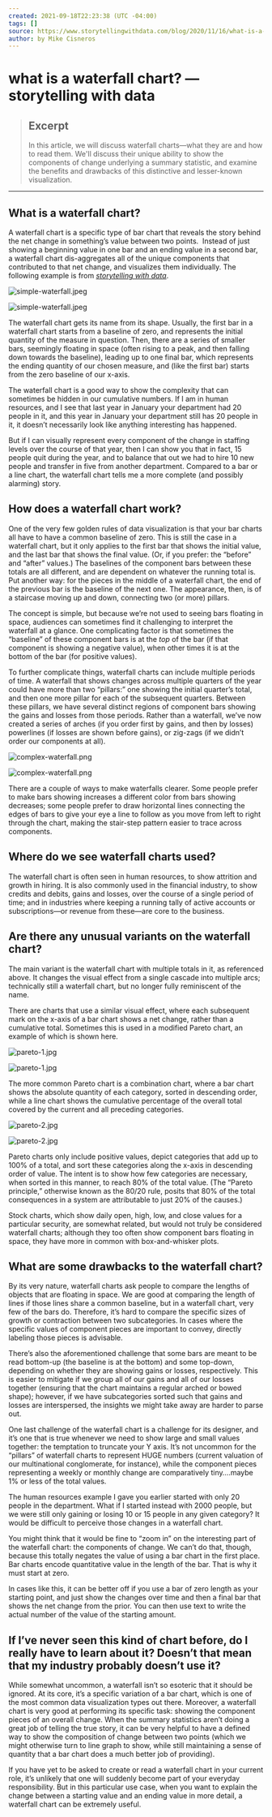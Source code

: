 ```yaml
---
created: 2021-09-18T22:23:38 (UTC -04:00)
tags: []
source: https://www.storytellingwithdata.com/blog/2020/11/16/what-is-a-waterfall
author: by Mike Cisneros
---
```


# what is a waterfall chart? — storytelling with data

> ## Excerpt
> In this article, we will discuss waterfall charts—what they are and how to read them. We'll discuss their unique ability to show the components of change underlying a summary statistic, and examine the benefits and drawbacks of this distinctive and lesser-known visualization.

---
## **What is a waterfall chart?**

A waterfall chart is a specific type of bar chart that reveals the story behind the net change in something’s value between two points.  Instead of just showing a beginning value in one bar and an ending value in a second bar, a waterfall chart dis-aggregates all of the unique components that contributed to that net change, and visualizes them individually. The following example is from [_storytelling with data_](https://amzn.to/32rU8Xr).

![simple-waterfall.jpeg](https://images.squarespace-cdn.com/content/v1/55b6a6dce4b089e11621d3ed/1605219684989-3RO94X92VKWJICI8ZMD7/simple-waterfall.jpeg)

![simple-waterfall.jpeg](https://images.squarespace-cdn.com/content/v1/55b6a6dce4b089e11621d3ed/1605219684989-3RO94X92VKWJICI8ZMD7/simple-waterfall.jpeg?format=750w)

The waterfall chart gets its name from its shape. Usually, the first bar in a waterfall chart starts from a baseline of zero, and represents the initial quantity of the measure in question. Then, there are a series of smaller bars, seemingly floating in space (often rising to a peak, and then falling down towards the baseline), leading up to one final bar, which represents the ending quantity of our chosen measure, and (like the first bar) starts from the zero baseline of our x-axis. 

The waterfall chart is a good way to show the complexity that can sometimes be hidden in our cumulative numbers. If I am in human resources, and I see that last year in January your department had 20 people in it, and this year in January your department still has 20 people in it, it doesn’t necessarily look like anything interesting has happened.

But if I can visually represent every component of the change in staffing levels over the course of that year, then I can show you that in fact, 15 people quit during the year, and to balance that out we had to hire 10 new people and transfer in five from another department. Compared to a bar or a line chart, the waterfall chart tells me a more complete (and possibly alarming) story.  

## **How does a waterfall chart work?**

One of the very few golden rules of data visualization is that your bar charts all have to have a common baseline of zero. This is still the case in a waterfall chart, but it only applies to the first bar that shows the initial value, and the last bar that shows the final value. (Or, if you prefer: the “before” and “after” values.) The baselines of the component bars between these totals are all different, and are dependent on whatever the running total is. Put another way: for the pieces in the middle of a waterfall chart, the end of the previous bar is the baseline of the next one. The appearance, then, is of a staircase moving up and down, connecting two (or more) pillars. 

The concept is simple, but because we’re not used to seeing bars floating in space, audiences can sometimes find it challenging to interpret the waterfall at a glance. One complicating factor is that sometimes the “baseline” of these component bars is at the _top_ of the bar (if that component is showing a negative value), when other times it is at the bottom of the bar (for positive values).

To further complicate things, waterfall charts can include multiple periods of time. A waterfall that shows changes across multiple quarters of the year could have more than two “pillars:” one showing the initial quarter’s total, and then one more pillar for each of the subsequent quarters. Between these pillars, we have several distinct regions of component bars showing the gains and losses from those periods. Rather than a waterfall, we’ve now created a series of arches (if you order first by gains, and then by losses) powerlines (if losses are shown before gains), or zig-zags (if we didn’t order our components at all).

![complex-waterfall.png](https://images.squarespace-cdn.com/content/v1/55b6a6dce4b089e11621d3ed/1605219728131-3654KQ6TRL5HFA1F6YUH/complex-waterfall.png)

![complex-waterfall.png](https://images.squarespace-cdn.com/content/v1/55b6a6dce4b089e11621d3ed/1605219728131-3654KQ6TRL5HFA1F6YUH/complex-waterfall.png?format=750w)

There are a couple of ways to make waterfalls clearer. Some people prefer to make bars showing increases a different color from bars showing decreases; some people prefer to draw horizontal lines connecting the edges of bars to give your eye a line to follow as you move from left to right through the chart, making the stair-step pattern easier to trace across components.  

## **Where do we see waterfall charts used?**

The waterfall chart is often seen in human resources, to show attrition and growth in hiring. It is also commonly used in the financial industry, to show credits and debits, gains and losses, over the course of a single period of time; and in industries where keeping a running tally of active accounts or subscriptions—or revenue from these—are core to the business.  

## **Are there any unusual variants on the waterfall chart?**

The main variant is the waterfall chart with multiple totals in it, as referenced above. It changes the visual effect from a single cascade into multiple arcs; technically still a waterfall chart, but no longer fully reminiscent of the name. 

There are charts that use a similar visual effect, where each subsequent mark on the x-axis of a bar chart shows a net change, rather than a cumulative total. Sometimes this is used in a modified Pareto chart, an example of which is shown here. 

![pareto-1.jpg](https://images.squarespace-cdn.com/content/v1/55b6a6dce4b089e11621d3ed/1605219812516-3VQ179NYNU5LQYLZ9IBL/pareto-1.jpg)

![pareto-1.jpg](https://images.squarespace-cdn.com/content/v1/55b6a6dce4b089e11621d3ed/1605219812516-3VQ179NYNU5LQYLZ9IBL/pareto-1.jpg?format=750w)

The more common Pareto chart is a combination chart, where a bar chart shows the absolute quantity of each category, sorted in descending order, while a line chart shows the cumulative percentage of the overall total covered by the current and all preceding categories.

![pareto-2.jpg](https://images.squarespace-cdn.com/content/v1/55b6a6dce4b089e11621d3ed/1605219867685-W6WSEVS56ZDGOHSIU9G7/pareto-2.jpg)

![pareto-2.jpg](https://images.squarespace-cdn.com/content/v1/55b6a6dce4b089e11621d3ed/1605219867685-W6WSEVS56ZDGOHSIU9G7/pareto-2.jpg?format=750w)

Pareto charts only include positive values, depict categories that add up to 100% of a total, and sort these categories along the x-axis in descending order of value. The intent is to show how few categories are necessary, when sorted in this manner, to reach 80% of the total value. (The “Pareto principle,” otherwise known as the 80/20 rule, posits that 80% of the total consequences in a system are attributable to just 20% of the causes.) 

Stock charts, which show daily open, high, low, and close values for a particular security, are somewhat related, but would not truly be considered waterfall charts; although they too often show component bars floating in space, they have more in common with box-and-whisker plots.  

## **What are some drawbacks to the waterfall chart?**

By its very nature, waterfall charts ask people to compare the lengths of objects that are floating in space. We are good at comparing the length of lines if those lines share a common baseline, but in a waterfall chart, very few of the bars do. Therefore, it’s hard to compare the specific sizes of growth or contraction between two subcategories. In cases where the specific values of component pieces are important to convey, directly labeling those pieces is advisable.

There’s also the aforementioned challenge that some bars are meant to be read bottom-up (the baseline is at the bottom) and some top-down, depending on whether they are showing gains or losses, respectively. This is easier to mitigate if we group all of our gains and all of our losses together (ensuring that the chart maintains a regular arched or bowed shape); however, if we have subcategories sorted such that gains and losses are interspersed, the insights we might take away are harder to parse out.

One last challenge of the waterfall chart is a challenge for its designer, and it’s one that is true whenever we need to show large and small values together: the temptation to truncate your Y axis. It’s not uncommon for the “pillars” of waterfall charts to represent HUGE numbers (current valuation of our multinational conglomerate, for instance), while the component pieces representing a weekly or monthly change are comparatively tiny….maybe 1% or less of the total values. 

The human resources example I gave you earlier started with only 20 people in the department. What if I started instead with 2000 people, but we were still only gaining or losing 10 or 15 people in any given category? It would be difficult to perceive those changes in a waterfall chart.

You might think that it would be fine to “zoom in” on the interesting part of the waterfall chart: the components of change. We can’t do that, though, because this totally negates the value of using a bar chart in the first place. Bar charts encode quantitative value in the length of the bar. That is why it must start at zero. 

In cases like this, it can be better off if you use a bar of zero length as your starting point, and just show the changes over time and then a final bar that shows the net change from the prior. You can then use text to write the actual number of the value of the starting amount.   

## **If I’ve never seen this kind of chart before, do I really have to learn about it? Doesn’t that mean that my industry probably doesn’t use it?**

While somewhat uncommon, a waterfall isn’t so esoteric that it should be ignored. At its core, it’s a specific variation of a bar chart, which is one of the most common data visualization types out there. Moreover, a waterfall chart is very good at performing its specific task: showing the component pieces of an overall change. When the summary statistics aren’t doing a great job of telling the true story, it can be very helpful to have a defined way to show the composition of change between two points (which we might otherwise turn to line graph to show, while still maintaining a sense of quantity that a bar chart does a much better job of providing). 

If you have yet to be asked to create or read a waterfall chart in your current role, it’s unlikely that one will suddenly become part of your everyday responsibility. But in this particular use case, when you want to explain the change between a starting value and an ending value in more detail, a waterfall chart can be extremely useful.
